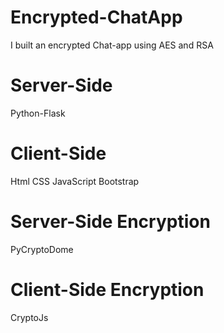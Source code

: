 # Encrypted-ChatApp
I built an encrypted Chat-app using AES and RSA 
# Server-Side
Python-Flask
# Client-Side
Html CSS JavaScript Bootstrap
# Server-Side Encryption
PyCryptoDome
# Client-Side Encryption
CryptoJs

